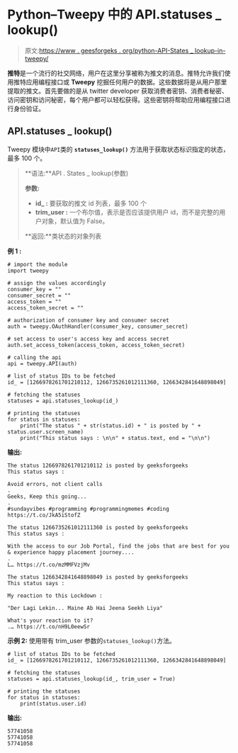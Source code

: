 # Python–Tweepy 中的 API.statuses _ lookup()

> 原文:[https://www . geesforgeks . org/python-API-States _ lookup-in-tweepy/](https://www.geeksforgeeks.org/python-api-statuses_lookup-in-tweepy/)

**推特**是一个流行的社交网络，用户在这里分享被称为推文的消息。推特允许我们使用推特应用编程接口或 **Tweepy** 挖掘任何用户的数据。这些数据将是从用户那里提取的推文。首先要做的是从 twitter developer 获取消费者密钥、消费者秘密、访问密钥和访问秘密，每个用户都可以轻松获得。这些密钥将帮助应用编程接口进行身份验证。

## API.statuses _ lookup()

Tweepy 模块中`API`类的 **`statuses_lookup()`** 方法用于获取状态标识指定的状态，最多 100 个。

> **语法:**API . States _ lookup(参数)
> 
> **参数:**
> 
> *   **id_ :** 要获取的推文 id 列表，最多 100 个
> *   **trim_user :** 一个布尔值，表示是否应该提供用户 id，而不是完整的用户对象，默认值为 False。
> 
> **返回:**类状态的对象列表

**例 1 :**

```
# import the module
import tweepy

# assign the values accordingly
consumer_key = ""
consumer_secret = ""
access_token = ""
access_token_secret = ""

# authorization of consumer key and consumer secret
auth = tweepy.OAuthHandler(consumer_key, consumer_secret)

# set access to user's access key and access secret 
auth.set_access_token(access_token, access_token_secret)

# calling the api 
api = tweepy.API(auth)

# list of status IDs to be fetched 
id_ = [1266978261701210112, 1266735261012111360, 1266342841648898049]

# fetching the statuses
statuses = api.statuses_lookup(id_)

# printing the statuses
for status in statuses:
    print("The status " + str(status.id) + " is posted by " + status.user.screen_name)
    print("This status says : \n\n" + status.text, end = "\n\n")
```

**输出:**

```
The status 1266978261701210112 is posted by geeksforgeeks
This status says : 

Avoid errors, not client calls
.
Geeks, Keep this going...
.
#sundayvibes #programming #programmingmemes #coding https://t.co/JkA5iStofZ

The status 1266735261012111360 is posted by geeksforgeeks
This status says : 

With the access to our Job Portal, find the jobs that are best for you & experience happy placement journey....
.
L… https://t.co/mzMMFVzjMv

The status 1266342841648898049 is posted by geeksforgeeks
This status says : 

My reaction to this Lockdown : 

"Der Lagi Lekin... Maine Ab Hai Jeena Seekh Liya" 

What's your reaction to it?
.… https://t.co/nH9L0eewSr

```

**示例 2:** 使用带有 trim_user 参数的`statuses_lookup()`方法。

```
# list of status IDs to be fetched 
id_ = [1266978261701210112, 1266735261012111360, 1266342841648898049]

# fetching the statuses
statuses = api.statuses_lookup(id_, trim_user = True)

# printing the statuses
for status in statuses:
    print(status.user.id)
```

**输出:**

```
57741058
57741058
57741058

```